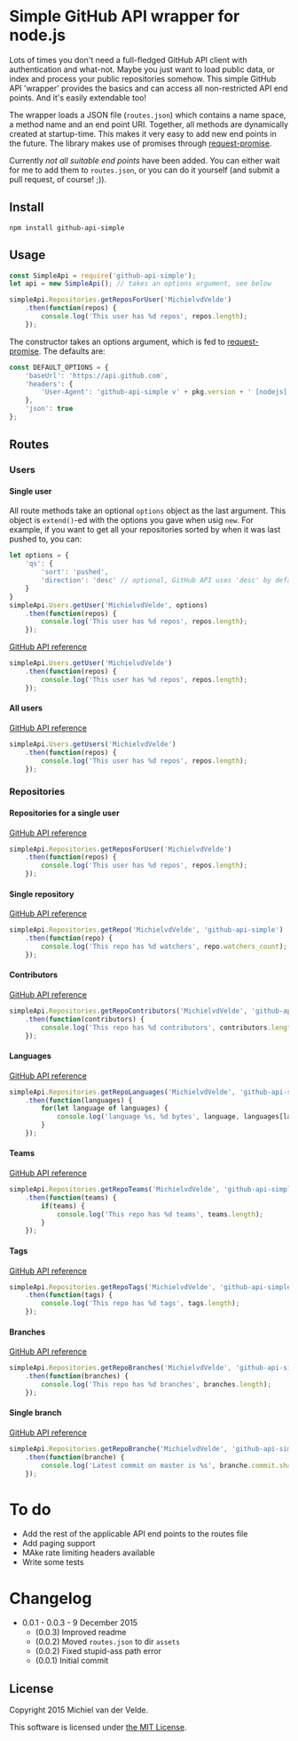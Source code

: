 # Simple GitHub API wrapper for node.js

Lots of times you don't need a full-fledged GitHub API client with authentication and what-not. Maybe you just want to load public data, or index and process your public repositories somehow. This simple GitHub API 'wrapper' provides the basics and can access all non-restricted API end points. And it's easily extendable too!

The wrapper loads a JSON file (`routes.json`) which contains a name space, a method name and an end point URI. Together, all methods are dynamically created at startup-time. This makes it very easy to add new end points in the future. The library makes use of promises through [request-promise](https://github.com/request/request-promise).

Currently _not all suitable end points_ have been added. You can either wait for me to add them to `routes.json`, or you can do it yourself (and submit a pull request, of course! ;)).

## Install

```
npm install github-api-simple
```

## Usage

```js
const SimpleApi = require('github-api-simple');
let api = new SimpleApi(); // takes an options argument, see below

simpleApi.Repositories.getReposForUser('MichielvdVelde')
	.then(function(repos) {
		console.log('This user has %d repos', repos.length);
	});
```

The constructor takes an options argument, which is fed to [request-promise](https://github.com/request/request-promise). The defaults are:

```js
const DEFAULT_OPTIONS = {
	'baseUrl': 'https://api.github.com',
	'headers': {
		'User-Agent': 'github-api-simple v' + pkg.version + ' [nodejs] [https://github.com/MichielvdVelde/github-api-simple]'
	},
	'json': true
};
```

## Routes

### Users

#### Single user

All route methods take an optional `options` object as the last argument. This object is `extend()`-ed with the options you gave when usig `new`. For example, if you want to get all your repositories sorted by when it was last pushed to, you can:

```js
let options = {
	'qs': {
		'sort': 'pushed',
		'direction': 'desc' // optional, GitHub API uses 'desc' by default for 'pushed'
	}
}
simpleApi.Users.getUser('MichielvdVelde', options)
	.then(function(repos) {
		console.log('This user has %d repos', repos.length);
	});
```

[GitHub API reference](https://developer.github.com/v3/users/#get-a-single-user)

```js
simpleApi.Users.getUser('MichielvdVelde')
	.then(function(repos) {
		console.log('This user has %d repos', repos.length);
	});
```

#### All users

[GitHub API reference](https://developer.github.com/v3/users/#get-all-users)

```js
simpleApi.Users.getUsers('MichielvdVelde')
	.then(function(repos) {
		console.log('This user has %d repos', repos.length);
	});
```

### Repositories

#### Repositories for a single user

[GitHub API reference](https://developer.github.com/v3/repos/#list-user-repositories)

```js
simpleApi.Repositories.getReposForUser('MichielvdVelde')
	.then(function(repos) {
		console.log('This user has %d repos', repos.length);
	});
```

#### Single repository

[GitHub API reference](https://developer.github.com/v3/repos/#get)

```js
simpleApi.Repositories.getRepo('MichielvdVelde', 'github-api-simple')
	.then(function(repo) {
		console.log('This repo has %d watchers', repo.watchers_count);
	});
```


#### Contributors

[GitHub API reference](https://developer.github.com/v3/repos/#list-contributors)

```js
simpleApi.Repositories.getRepoContributors('MichielvdVelde', 'github-api-simple')
	.then(function(contributors) {
		console.log('This repo has %d contributors', contributors.length);
	});
```


#### Languages

[GitHub API reference](https://developer.github.com/v3/repos/#list-languages)

```js
simpleApi.Repositories.getRepoLanguages('MichielvdVelde', 'github-api-simple')
	.then(function(languages) {
		for(let language of languages) {
			console.log('language %s, %d bytes', language, languages[language]);
		}
	});
```


#### Teams

[GitHub API reference](https://developer.github.com/v3/repos/#list-teams)

```js
simpleApi.Repositories.getRepoTeams('MichielvdVelde', 'github-api-simple')
	.then(function(teams) {
		if(teams) {
			console.log('This repo has %d teams', teams.length);
		}
	});
```


#### Tags

[GitHub API reference](https://developer.github.com/v3/repos/#list-tags)

```js
simpleApi.Repositories.getRepoTags('MichielvdVelde', 'github-api-simple')
	.then(function(tags) {
		console.log('This repo has %d tags', tags.length);
	});
```


#### Branches

[GitHub API reference](https://developer.github.com/v3/repos/#list-branches)

```js
simpleApi.Repositories.getRepoBranches('MichielvdVelde', 'github-api-simple')
	.then(function(branches) {
		console.log('This repo has %d branches', branches.length);
	});
```


#### Single branch

[GitHub API reference](https://developer.github.com/v3/repos/#get-branche)

```js
simpleApi.Repositories.getRepoBranche('MichielvdVelde', 'github-api-simple', 'master')
	.then(function(branche) {
		console.log('Latest commit on master is %s', branche.commit.sha);
	});
```

# To do

* Add the rest of the applicable API end points to the routes file
* Add paging support
* MAke rate limiting headers available
* Write some tests

# Changelog

* 0.0.1 - 0.0.3 - 9 December 2015
  * (0.0.3) Improved readme
  * (0.0.2) Moved `routes.json` to dir `assets`
  * (0.0.2) Fixed stupid-ass path error
  * (0.0.1) Initial commit

## License

Copyright 2015 Michiel van der Velde.

This software is licensed under [the MIT License](LICENSE).
